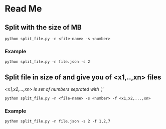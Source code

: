 # Read Me
## Split <file-name> with the size of <number> MB 
```
python split_file.py -n <file-name> -s <number>
```
### Example
```
python split_file.py -n file.json -s 2
```


## Split file in size of <number> and give you of <x1,..,xn> files

*<x1,x2,...,xn> is set of numbers seprated with ','*
```
python split_file.py -n <file-name> -s <number> -f <x1,x2,...,xn>
```
### Example
```
python split_file.py -n file.json -s 2 -f 1,2,7
```
